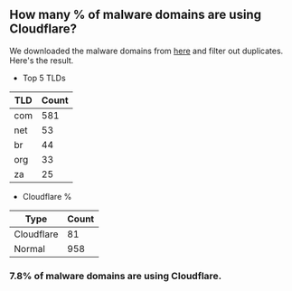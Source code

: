 ## How many % of malware domains are using Cloudflare?


We downloaded the malware domains from [here](https://urlhaus.abuse.ch) and filter out duplicates.
Here's the result.


[//]: # (start replacement)


- Top 5 TLDs

| TLD | Count |
| --- | --- |
| com | 581 |
| net | 53 |
| br | 44 |
| org | 33 |
| za | 25 |


- Cloudflare %

| Type | Count |
| --- | --- |
| Cloudflare | 81 |
| Normal | 958 |


### 7.8% of malware domains are using Cloudflare.